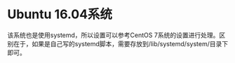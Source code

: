 # Ubuntu 16.04系统

该系统也是使用systemd，所以设置可以参考CentOS 7系统的设置进行处理。区别在于，如果是自己写的systemd脚本，需要存放到/lib/systemd/system/目录下即可。
